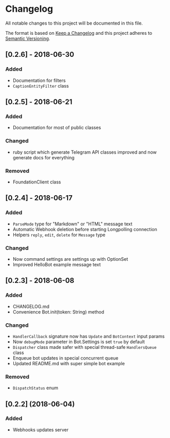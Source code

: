 # Changelog
All notable changes to this project will be documented in this file.

The format is based on [Keep a Changelog](http://keepachangelog.com/en/1.0.0/)
and this project adheres to [Semantic Versioning](http://semver.org/spec/v2.0.0.html).


## [0.2.6] - 2018-06-30
### Added
- Documentation for filters
- `CaptionEntityFilter` class

## [0.2.5] - 2018-06-21
### Added
- Documentation for most of public classes

### Changed
- ruby script which generate Telegram API classes improved and now generate docs for everything

### Removed
- FoundationClient class

## [0.2.4] - 2018-06-17
### Added
- `ParseMode` type for "Markdown" or "HTML" message text
- Automatic Webhook deletion before starting Longpolling connection
- Helpers `reply`, `edit`, `delete` for `Message` type


### Changed
- Now command settings are settings up with OptionSet
- Improved HelloBot example message text

## [0.2.3] - 2018-06-08
### Added
- CHANGELOG.md
- Convenience Bot.init(token: String) method

### Changed
- `HandlerCallback` signature now has `Update` and `BotContext` input params
- Now `debugMode` parameter in Bot.Settings is set `true` by default
- `Dispatcher` class made safer with special thread-safe `HandlersQueue` class
- Enqueue bot updates in special concurrent queue
- Updated README.md with super simple bot example

### Removed
- `DispatchStatus` enum

## [0.2.2] (2018-06-04)
### Added
- Webhooks updates server
